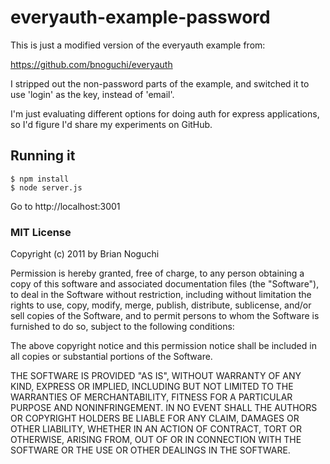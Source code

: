 everyauth-example-password
==========================

This is just a modified version of the everyauth example from:

  https://github.com/bnoguchi/everyauth

I stripped out the non-password parts of the example, and switched
it to use 'login' as the key, instead of 'email'.

I'm just evaluating different options for doing auth for express
applications, so I'd figure I'd share my experiments on GitHub.

## Running it
    $ npm install
    $ node server.js

Go to http://localhost:3001

### MIT License
Copyright (c) 2011 by Brian Noguchi

Permission is hereby granted, free of charge, to any person obtaining a copy
of this software and associated documentation files (the "Software"), to deal
in the Software without restriction, including without limitation the rights
to use, copy, modify, merge, publish, distribute, sublicense, and/or sell
copies of the Software, and to permit persons to whom the Software is
furnished to do so, subject to the following conditions:

The above copyright notice and this permission notice shall be included in
all copies or substantial portions of the Software.

THE SOFTWARE IS PROVIDED "AS IS", WITHOUT WARRANTY OF ANY KIND, EXPRESS OR
IMPLIED, INCLUDING BUT NOT LIMITED TO THE WARRANTIES OF MERCHANTABILITY,
FITNESS FOR A PARTICULAR PURPOSE AND NONINFRINGEMENT. IN NO EVENT SHALL THE
AUTHORS OR COPYRIGHT HOLDERS BE LIABLE FOR ANY CLAIM, DAMAGES OR OTHER
LIABILITY, WHETHER IN AN ACTION OF CONTRACT, TORT OR OTHERWISE, ARISING FROM,
OUT OF OR IN CONNECTION WITH THE SOFTWARE OR THE USE OR OTHER DEALINGS IN
THE SOFTWARE.

